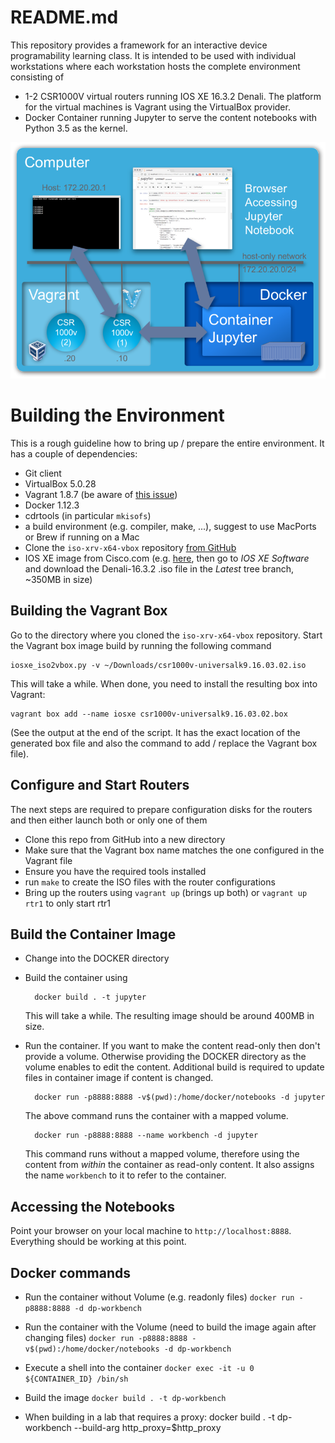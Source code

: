 # README.md

This repository provides a framework for an interactive device programability learning class. It is intended to be used with individual workstations where each workstation hosts the complete environment consisting of

- 1-2 CSR1000V virtual routers running IOS XE 16.3.2 Denali. The platform for the virtual machines is Vagrant using the VirtualBox provider.
- Docker Container running Jupyter to serve the content notebooks with Python 3.5 as the kernel.

![overview](DOCKER/images/topology.png)

# Building the Environment
This is a rough guideline how to bring up / prepare the entire environment. It has a couple of dependencies:

- Git client
- VirtualBox 5.0.28
- Vagrant 1.8.7 (be aware of [this issue](https://github.com/mitchellh/vagrant/issues/7970))
- Docker 1.12.3
- cdrtools (in particular `mkisofs`)
- a build environment (e.g. compiler, make, ...), suggest to use MacPorts or Brew if running on a Mac
- Clone the `iso-xrv-x64-vbox` repository [from GitHub](https://github.com/ios-xr/iosxrv-x64-vbox)
- IOS XE image from Cisco.com (e.g. [here](https://software.cisco.com/download/type.html?mdfid=284364978&catid=null), then go to *IOS XE Software* and download the Denali-16.3.2 .iso file in the *Latest* tree branch, ~350MB in size)

## Building the Vagrant Box
Go to the directory where you cloned the `iso-xrv-x64-vbox` repository. Start the Vagrant box image build by running the following command

    iosxe_iso2vbox.py -v ~/Downloads/csr1000v-universalk9.16.03.02.iso
    
This will take a while. When done, you need to install the resulting box into Vagrant:

    vagrant box add --name iosxe csr1000v-universalk9.16.03.02.box

(See the output at the end of the script. It has the exact location of the generated box file and also the command to add / replace the Vagrant box file).

## Configure and Start Routers
The next steps are required to prepare configuration disks for the routers and then either launch both or only one of them

- Clone this repo from GitHub into a new directory
- Make sure that the Vagrant box name matches the one configured in the Vagrant file
- Ensure you have the required tools installed
- run `make` to create the ISO files with the router configurations
- Bring up the routers using `vagrant up` (brings up both) or `vagrant up rtr1` to only start rtr1

## Build the Container Image

- Change into the DOCKER directory
- Build the container using 

        docker build . -t jupyter

    This will take a while. The resulting image should be around 400MB in size.
- Run the container. If you want to make the content read-only then don't provide a volume. Otherwise providing the DOCKER directory as the volume enables to edit the content. Additional build is required to update files in container image if content is changed.

        docker run -p8888:8888 -v$(pwd):/home/docker/notebooks -d jupyter

    The above command runs the container with a mapped volume. 

        docker run -p8888:8888 --name workbench -d jupyter

    This command runs without a mapped volume, therefore using the content from *within* the container as read-only content. It also assigns the name `workbench` to it to refer to the container.
    
## Accessing the Notebooks
Point your browser on your local machine to `http://localhost:8888`. Everything should be working at this point.


## Docker commands

- Run the container without Volume (e.g. readonly files)
    `docker run -p8888:8888 -d dp-workbench`

- Run the container with the Volume (need to build the image again
  after changing files)
    `docker run -p8888:8888 -v$(pwd):/home/docker/notebooks -d dp-workbench`

- Execute a shell into the container
    `docker exec -it -u 0 ${CONTAINER_ID} /bin/sh`

- Build the image
    `docker build . -t dp-workbench`

- When building in a lab that requires a proxy:
    docker build . -t dp-workbench --build-arg http_proxy=$http_proxy


